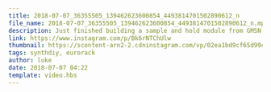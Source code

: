 ```yaml
---
title: 2018-07-07_36355505_139462623600854_4493814701502890612_n
file_name: 2018-07-07_36355505_139462623600854_4493814701502890612_n.mp4
description: Just finished building a sample and hold module from GMSN / @thonksynth #eurorack #synthdiy
link: https://www.instagram.com/p/Bk6rNTChUlw
thumbnail: https://scontent-arn2-2.cdninstagram.com/vp/02ea1bd9cf65d99cd112568a47ad27a5/5C436040/t51.2885-15/e35/s240x240/35616400_194905107862645_4370164279203069952_n.jpg?_nc_ht=scontent-arn2-2.cdninstagram.com
tags: synthdiy, eurorack
author: luke
date: 2018-07-07 04:22
template: video.hbs
---
```

